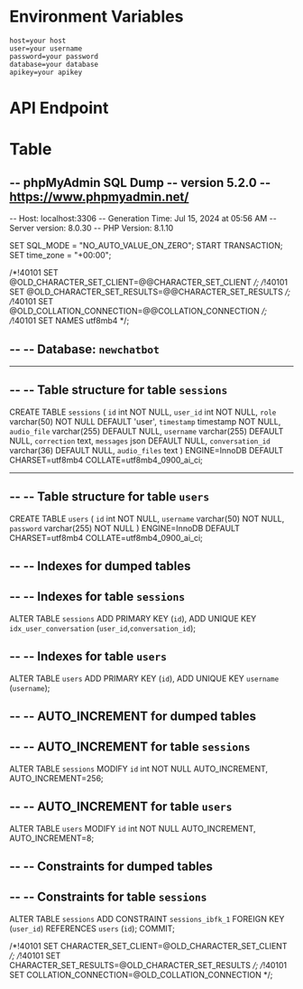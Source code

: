 # Environment Variables<br/>
`host=your host`<br/>
`user=your username`<br/>
`password=your password`<br/>
`database=your database`<br/>
`apikey=your apikey`

# API Endpoint



# Table

-- phpMyAdmin SQL Dump
-- version 5.2.0
-- https://www.phpmyadmin.net/
--
-- Host: localhost:3306
-- Generation Time: Jul 15, 2024 at 05:56 AM
-- Server version: 8.0.30
-- PHP Version: 8.1.10

SET SQL_MODE = "NO_AUTO_VALUE_ON_ZERO";
START TRANSACTION;
SET time_zone = "+00:00";


/*!40101 SET @OLD_CHARACTER_SET_CLIENT=@@CHARACTER_SET_CLIENT */;
/*!40101 SET @OLD_CHARACTER_SET_RESULTS=@@CHARACTER_SET_RESULTS */;
/*!40101 SET @OLD_COLLATION_CONNECTION=@@COLLATION_CONNECTION */;
/*!40101 SET NAMES utf8mb4 */;

--
-- Database: `newchatbot`
--

-- --------------------------------------------------------

--
-- Table structure for table `sessions`
--

CREATE TABLE `sessions` (
  `id` int NOT NULL,
  `user_id` int NOT NULL,
  `role` varchar(50) NOT NULL DEFAULT 'user',
  `timestamp` timestamp NOT NULL,
  `audio_file` varchar(255) DEFAULT NULL,
  `username` varchar(255) DEFAULT NULL,
  `correction` text,
  `messages` json DEFAULT NULL,
  `conversation_id` varchar(36) DEFAULT NULL,
  `audio_files` text
) ENGINE=InnoDB DEFAULT CHARSET=utf8mb4 COLLATE=utf8mb4_0900_ai_ci;

-- --------------------------------------------------------

--
-- Table structure for table `users`
--

CREATE TABLE `users` (
  `id` int NOT NULL,
  `username` varchar(50) NOT NULL,
  `password` varchar(255) NOT NULL
) ENGINE=InnoDB DEFAULT CHARSET=utf8mb4 COLLATE=utf8mb4_0900_ai_ci;

--
-- Indexes for dumped tables
--

--
-- Indexes for table `sessions`
--
ALTER TABLE `sessions`
  ADD PRIMARY KEY (`id`),
  ADD UNIQUE KEY `idx_user_conversation` (`user_id`,`conversation_id`);

--
-- Indexes for table `users`
--
ALTER TABLE `users`
  ADD PRIMARY KEY (`id`),
  ADD UNIQUE KEY `username` (`username`);

--
-- AUTO_INCREMENT for dumped tables
--

--
-- AUTO_INCREMENT for table `sessions`
--
ALTER TABLE `sessions`
  MODIFY `id` int NOT NULL AUTO_INCREMENT, AUTO_INCREMENT=256;

--
-- AUTO_INCREMENT for table `users`
--
ALTER TABLE `users`
  MODIFY `id` int NOT NULL AUTO_INCREMENT, AUTO_INCREMENT=8;

--
-- Constraints for dumped tables
--

--
-- Constraints for table `sessions`
--
ALTER TABLE `sessions`
  ADD CONSTRAINT `sessions_ibfk_1` FOREIGN KEY (`user_id`) REFERENCES `users` (`id`);
COMMIT;

/*!40101 SET CHARACTER_SET_CLIENT=@OLD_CHARACTER_SET_CLIENT */;
/*!40101 SET CHARACTER_SET_RESULTS=@OLD_CHARACTER_SET_RESULTS */;
/*!40101 SET COLLATION_CONNECTION=@OLD_COLLATION_CONNECTION */;
